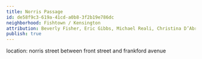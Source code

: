 ```yaml
---
title: Norris Passage
id: de58f9c3-619a-41cd-a0b8-3f2b19e786dc
neighborhood: Fishtown / Kensington
attribution: Beverly Fisher, Eric Gibbs, Michael Reali, Christina D’Abrosio
publish: true
---
```


location: norris street between front street and frankford avenue


            





            